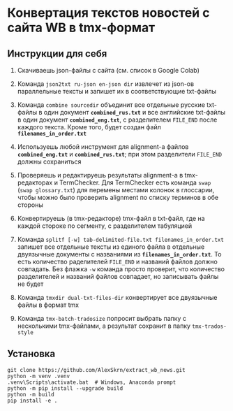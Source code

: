 # Конвертация текстов новостей с сайта WB в tmx-формат

## Инструкции для себя

1. Скачиваешь json-файлы с сайта (см. список в Google Colab)

1. Команда `json2txt ru-json en-json dir` извлечет из json-ов параллельные тексты
и запишет их в соответствующие txt-файлы

1. Команда `combine sourcedir` объединит все отдельные русские txt-файлы в один документ
**`combined_rus.txt`** и все английские txt-файлы в один документ **`combined_eng.txt`**,
с разделителем `FILE_END` после каждого текста. Кроме того, будет создан файл **`filenames_in_order.txt`**

1. Используешь любой инструмент для alignment-а файлов  **`combined_eng.txt`** и **`combined_rus.txt`**;
при этом  разделители `FILE_END` должны сохраниться

1. Проверяешь и редактируешь результаты alignment-а в tmx-редакторах и TermChecker.
Для TermChecker есть команда `swap` (`swap glossary.txt`) для перемены местами колонок
в глоссарии, чтобы можно было проверить alignment по списку терминов в обе стороны

1. Конвертируешь (в tmx-редакторе) tmx-файл в txt-файл, где на каждой стороке
по сегменту, с разделителем табуляцией

1. Команда `splitf [-w] tab-delimited-file.txt filenames_in_order.txt` запишет
все отдельные тексты из единого файла в отдельные двуязычные документы с названиями из
**`filenames_in_order.txt`**. То есть количество раделителей `FILE_END` и названий файлов
должно совпадать. Без флажка `-w` команда просто проверит, что количество разделителей
и названий файлов совпадает, но записывать файлы не будет

1. Команда `tmxdir dual-txt-files-dir` конвертирует все двуязычные файлы
в формат tmx

1. Команда `tmx-batch-tradosize` попросит выбрать папку с несколькими tmx-файлами,
а результат сохранит в папку `tmx-trados-style`

## Установка

```
git clone https://github.com/AlexSkrn/extract_wb_news.git
python -m venv .venv
.venv\Scripts\activate.bat  # Windows, Anaconda prompt
python -m pip install --upgrade build
python -m build
pip install -e .
```
